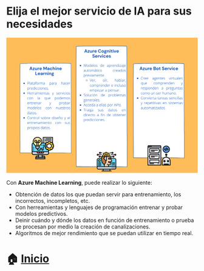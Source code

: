 # Elija el mejor servicio de IA para sus necesidades


<p align="center"> 
    <strong></strong>
    <img alt="TiposNubes" src="../Imagenes/ia.png"
    <strong></strong>
</p>

Con **Azure Machine Learning**, puede realizar lo siguiente:
* Obtención de datos los que puedan servir para entrenamiento, los incorrectos, incompletos, etc.
* Con herreamientas y lenguajes de programación entrenar y probar modelos predictivos.
* Deinir cuándo y dónde los datos en función de entrenamiento o prueba se procesan por medio la creación de canalizaciones.
* Algoritmos de mejor rendimiento que se puedan utilizar en tiempo real.
  
# :house: [Inicio](https://github.com/JazminQuino/SummerCloud-Grupo-2)